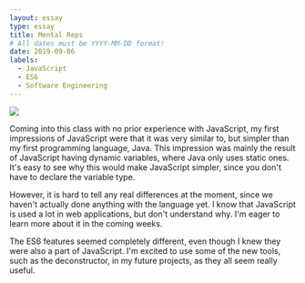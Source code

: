 ```yaml
---
layout: essay
type: essay
title: Mental Reps
# All dates must be YYYY-MM-DD format!
date: 2019-09-06
labels:
  - JavaScript
  - ES6
  - Software Engineering
---
```


<img class="ui medium left floated image" src="../images/rtfm.png">

Coming into this class with no prior experience with JavaScript, my first impressions of JavaScript were that it was very similar to, but simpler than my first programming language, Java. This impression was mainly the result of JavaScript having dynamic variables, where Java only uses static ones. It's easy to see why this would make JavaScript simpler, since you don't have to declare the variable type. 

However, it is hard to tell any real differences at the moment, since we haven't actually done anything with the language yet. I know that JavaScript is used a lot in web applications, but don't understand why. I'm eager to learn more about it in the coming weeks.

The ES6 features seemed completely different, even though I knew they were also a part of JavaScript. I'm excited to use some of the new tools, such as the deconstructor, in my future projects, as they all seem really useful.

